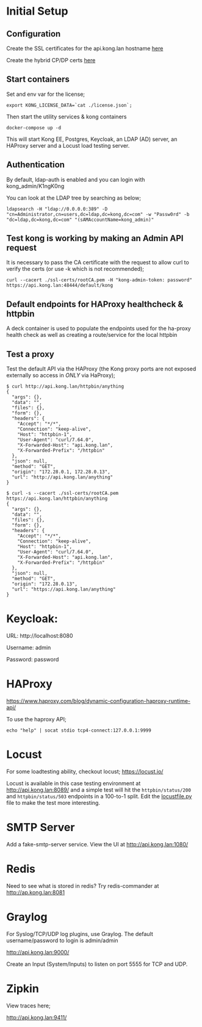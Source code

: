 # Initial Setup

## Configuration

Create the SSL certificates for the api.kong.lan hostname [here](ssl-certs/README.md)

Create the hybrid CP/DP certs [here](ssl-certs/hybrid/README.md)

## Start containers

Set and env var for the license;

~~~
export KONG_LICENSE_DATA=`cat ./license.json`;
~~~

Then start the utility services & kong containers

~~~
docker-compose up -d
~~~

This will start Kong EE, Postgres, Keycloak, an LDAP (AD) server, an HAProxy server and a Locust load testing server. 

## Authentication

By default, ldap-auth is enabled and you can login with kong_admin/K1ngK0ng

You can look at the LDAP tree by searching as below;

~~~
ldapsearch -H "ldap://0.0.0.0:389" -D "cn=Administrator,cn=users,dc=ldap,dc=kong,dc=com" -w "Passw0rd" -b "dc=ldap,dc=kong,dc=com" "(sAMAccountName=kong_admin)"
~~~

## Test kong is working by making an Admin API request

It is necessary to pass the CA certificate with the request to allow curl to verify the certs (or use -k which is not recommended);

~~~
curl --cacert ./ssl-certs/rootCA.pem -H "kong-admin-token: password" https://api.kong.lan:48444/default/kong
~~~

## Default endpoints for HAProxy healthcheck & httpbin

A deck container is used to populate the endpoints used for the ha-proxy health check as well as creating a route/service for the local httpbin

## Test a proxy

Test the default API via the HAProxy (the Kong proxy ports are not exposed externally so access in *ONLY* via HaProxy);

~~~
$ curl http://api.kong.lan/httpbin/anything
{
  "args": {},
  "data": "",
  "files": {},
  "form": {},
  "headers": {
    "Accept": "*/*",
    "Connection": "keep-alive",
    "Host": "httpbin-1",
    "User-Agent": "curl/7.64.0",
    "X-Forwarded-Host": "api.kong.lan",
    "X-Forwarded-Prefix": "/httpbin"
  },
  "json": null,
  "method": "GET",
  "origin": "172.28.0.1, 172.28.0.13",
  "url": "http://api.kong.lan/anything"
}

$ curl -s --cacert ./ssl-certs/rootCA.pem https://api.kong.lan/httpbin/anything
{
  "args": {},
  "data": "",
  "files": {},
  "form": {},
  "headers": {
    "Accept": "*/*",
    "Connection": "keep-alive",
    "Host": "httpbin-1",
    "User-Agent": "curl/7.64.0",
    "X-Forwarded-Host": "api.kong.lan",
    "X-Forwarded-Prefix": "/httpbin"
  },
  "json": null,
  "method": "GET",
  "origin": "172.28.0.13",
  "url": "https://api.kong.lan/anything"
}
~~~

# Keycloak:

URL: http://localhost:8080

Username: admin

Password: password

# HAProxy

https://www.haproxy.com/blog/dynamic-configuration-haproxy-runtime-api/

To use the haproxy API;

~~~
echo "help" | socat stdio tcp4-connect:127.0.0.1:9999
~~~

# Locust

For some loadtesting ability, checkout locust; https://locust.io/

Locust is available in this case testing environment at http://api.kong.lan:8089/ and a simple test will hit the `httpbin/status/200` and `httpbin/status/503` endpoints in a 100-to-1 split. Edit the [locustfile.py](locust/locustfile.py) file to make the test more interesting.

# SMTP Server

Add a fake-smtp-server service. View the UI at http://api.kong.lan:1080/

# Redis

Need to see what is stored in redis? Try redis-commander at http://ap.kong.lan:8081

# Graylog

For Syslog/TCP/UDP log plugins, use Graylog. The default username/password to login is admin/admin

http://api.kong.lan:9000/

Create an Input (System/Inputs) to listen on port 5555 for TCP and UDP.

# Zipkin

View traces here;

http://api.kong.lan:9411/
